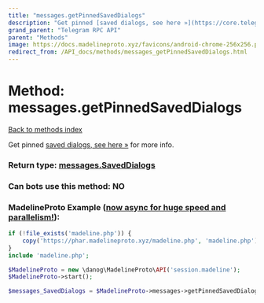 ```yaml
---
title: "messages.getPinnedSavedDialogs"
description: "Get pinned [saved dialogs, see here »](https://core.telegram.org/api/saved-messages) for more info."
grand_parent: "Telegram RPC API"
parent: "Methods"
image: https://docs.madelineproto.xyz/favicons/android-chrome-256x256.png
redirect_from: /API_docs/methods/messages_getPinnedSavedDialogs.html
---
```

# Method: messages.getPinnedSavedDialogs
[Back to methods index](index.html)



Get pinned [saved dialogs, see here »](https://core.telegram.org/api/saved-messages) for more info.



### Return type: [messages.SavedDialogs](/API_docs/types/messages.SavedDialogs.html)

### Can bots use this method: **NO**


### MadelineProto Example ([now async for huge speed and parallelism!](https://docs.madelineproto.xyz/docs/ASYNC.html)):


```php
if (!file_exists('madeline.php')) {
    copy('https://phar.madelineproto.xyz/madeline.php', 'madeline.php');
}
include 'madeline.php';

$MadelineProto = new \danog\MadelineProto\API('session.madeline');
$MadelineProto->start();

$messages_SavedDialogs = $MadelineProto->messages->getPinnedSavedDialogs();
```

